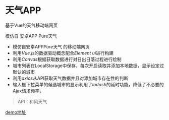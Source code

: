 # 天气APP

基于Vue的天气移动端网页

模仿自 安卓APP Pure天气

* 模仿自安卓APP*Pure*天气 的移动端网页
* 利用*Vue.js*的数据驱动概念配合*Element ui*进行构建
* 利用*Canvas*根据获取数据进行对日出日落过程进行绘制
* 城市列表在LocalStorage中保存，每次开启读取并添加本地数据，显示设定过默认的城市
* 利用*axios*从API获取天气数据并且对添加城市存在性的判断
* 输入框下拉菜单的候选城市的显示利用了*lodash*的延时功能，降低了不必要的Ajax请求频率，

>API：和风天气

[demo地址](http://a6987985.github.io/weather/weather.html)
